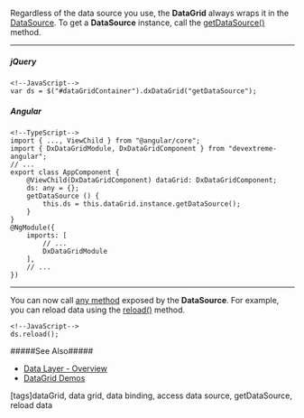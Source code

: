 Regardless of the data source you use, the **DataGrid** always wraps it in the [DataSource](/api-reference/30%20Data%20Layer/DataSource '/Documentation/ApiReference/Data_Layer/DataSource/'). To get a **DataSource** instance, call the [getDataSource()](/api-reference/10%20UI%20Widgets/DataHelperMixin/3%20Methods/getDataSource().md '/Documentation/ApiReference/UI_Widgets/dxDataGrid/Methods/#getDataSource') method.

---
##### jQuery

    <!--JavaScript-->
    var ds = $("#dataGridContainer").dxDataGrid("getDataSource");

##### Angular

    <!--TypeScript-->
    import { ..., ViewChild } from "@angular/core";
    import { DxDataGridModule, DxDataGridComponent } from "devextreme-angular";
    // ...
    export class AppComponent {
        @ViewChild(DxDataGridComponent) dataGrid: DxDataGridComponent;
        ds: any = {};
        getDataSource () {
            this.ds = this.dataGrid.instance.getDataSource();
        }
    }
    @NgModule({
        imports: [
            // ...
            DxDataGridModule
        ],
        // ...
    })
    
---

You can now call [any method](/api-reference/30%20Data%20Layer/DataSource/3%20Methods '/Documentation/ApiReference/Data_Layer/DataSource/Methods/') exposed by the **DataSource**. For example, you can reload data using the [reload()](/api-reference/30%20Data%20Layer/DataSource/3%20Methods/reload().md '/Documentation/ApiReference/Data_Layer/DataSource/Methods/#reload') method.

    <!--JavaScript-->
    ds.reload();

#####See Also#####
- [Data Layer - Overview](/concepts/30%20Data%20Layer/5%20Data%20Layer '/Documentation/Guide/Data_Layer/Data_Layer/')
- [DataGrid Demos](https://js.devexpress.com/Demos/WidgetsGallery/Demo/DataGrid/LocalDataSource/jQuery/Light)

[tags]dataGrid, data grid, data binding, access data source, getDataSource, reload data
